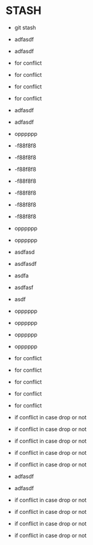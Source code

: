 # STASH
- git stash
- adfasdf
- adfasdf
- for conflict 
- for conflict 
- for conflict 
- for conflict 
- adfasdf
- adfasdf
- opppppp
- -f88f8f8
- -f88f8f8
- -f88f8f8
- -f88f8f8
- -f88f8f8
- -f88f8f8
- -f88f8f8
- opppppp
- opppppp

- asdfasd
- asdfasdf
- asdfa
- asdfasf
- asdf
- opppppp
- opppppp
- opppppp
- opppppp
- for conflict 
- for conflict 
- for conflict 
- for conflict 
- for conflict 
- if conflict in case drop or not 
- if conflict in case drop or not 
- if conflict in case drop or not 
- if conflict in case drop or not 
- if conflict in case drop or not 
- adfasdf
- adfasdf
- if conflict in case drop or not 
- if conflict in case drop or not 
- if conflict in case drop or not 
- if conflict in case drop or not 
